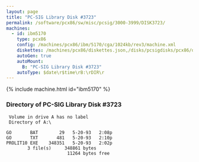 ```yaml
---
layout: page
title: "PC-SIG Library Disk #3723"
permalink: /software/pcx86/sw/misc/pcsig/3000-3999/DISK3723/
machines:
  - id: ibm5170
    type: pcx86
    config: /machines/pcx86/ibm/5170/cga/1024kb/rev3/machine.xml
    diskettes: /machines/pcx86/diskettes.json,/disks/pcsigdisks/pcx86/diskettes.json
    autoGen: true
    autoMount:
      B: "PC-SIG Library Disk #3723"
    autoType: $date\r$time\rB:\rDIR\r
---
```


{% include machine.html id="ibm5170" %}

### Directory of PC-SIG Library Disk #3723

     Volume in drive A has no label
     Directory of A:\

    GO       BAT        29   5-20-93   2:08p
    GO       TXT       481   5-20-93   2:10p
    PROLIT10 EXE    348351   5-20-93   2:02p
            3 file(s)     348861 bytes
                           11264 bytes free
